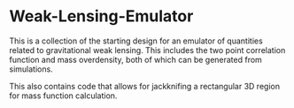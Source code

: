 # Weak-Lensing-Emulator
This is a collection of the starting design for an emulator of quantities related to gravitational weak lensing. This includes the two point correlation function and mass overdensity, both of which can be generated from simulations.

This also contains code that allows for jackknifing a rectangular 3D region for mass function calculation.